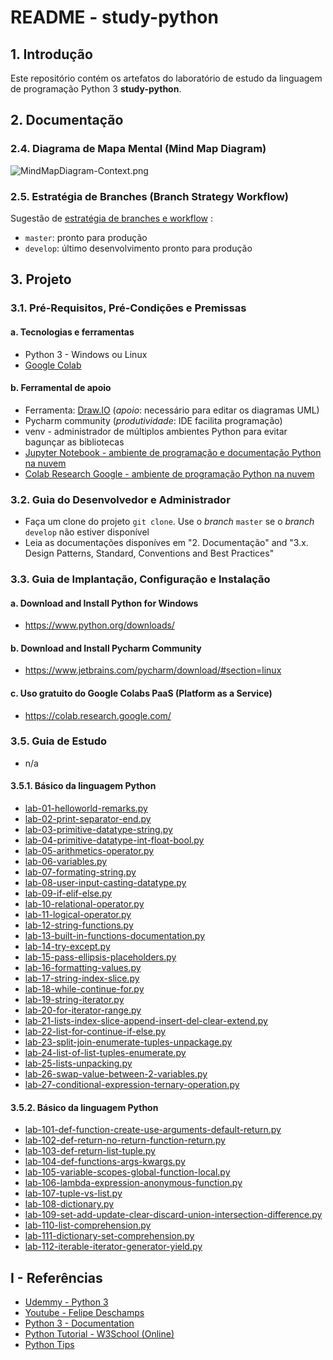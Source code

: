 # README - study-python

## 1. Introdução

Este repositório contém os artefatos do laboratório de estudo da linguagem de programação Python 3 **study-python**.


## 2. Documentação

### 2.4. Diagrama de Mapa Mental (Mind Map Diagram)

![MindMapDiagram-Context.png](./doc/mind-maps/MindMapDiagram-Context.png) 


### 2.5. Estratégia de Branches (Branch Strategy Workflow)

Sugestão de [estratégia de branches e workflow](https://github.com/josemarsilva/eval-git#38-estrat%C3%A9gia-de-gerenciamento-de-branches) :
* `master`: pronto para produção
* `develop`: último desenvolvimento pronto para produção


## 3. Projeto

### 3.1. Pré-Requisitos, Pré-Condições e Premissas

#### a. Tecnologias e ferramentas

* Python 3 - Windows ou Linux
* [Google Colab](https://colab.research.google.com/)

#### b. Ferramental de apoio

* Ferramenta: [Draw.IO](https://app.diagrams.net/) (_apoio_: necessário para editar os diagramas UML)
* Pycharm community (_produtividade_: IDE facilita programação)
* venv - administrador de múltiplos ambientes Python para evitar bagunçar as bibliotecas
* [Jupyter Notebook - ambiente de programação e documentação Python na nuvem](https://jupyter.org/try)
* [Colab Research Google - ambiente de programação Python na nuvem](https://colab.research.google.com/)


### 3.2. Guia do Desenvolvedor e Administrador

* Faça um clone do projeto `git clone`. Use o _branch_ `master` se o _branch_ `develop` não estiver disponível
* Leia as documentações disponíves em "2. Documentação"  and "3.x. Design Patterns, Standard, Conventions and Best Practices"


### 3.3. Guia de Implantação, Configuração e Instalação

#### a. Download and Install Python for Windows

* https://www.python.org/downloads/

#### b. Download and Install Pycharm Community

* https://www.jetbrains.com/pycharm/download/#section=linux


#### c. Uso gratuito do Google Colabs PaaS (Platform as a Service)

* https://colab.research.google.com/


### 3.5. Guia de Estudo

* n/a

#### 3.5.1. Básico da linguagem Python

* [lab-01-helloworld-remarks.py](./src/python/lab-01-helloworld-remarks.py)
* [lab-02-print-separator-end.py](./src/python/lab-02-print-separator-end.py)
* [lab-03-primitive-datatype-string.py](./src/python/lab-03-primitive-datatype-string.py)
* [lab-04-primitive-datatype-int-float-bool.py](./src/python/lab-04-primitive-datatype-int-float-bool.py)
* [lab-05-arithmetics-operator.py](./src/python/lab-05-arithmetics-operator.py)
* [lab-06-variables.py](./src/python/lab-06-variables.py)
* [lab-07-formating-string.py](./src/python/lab-07-formating-string.py)
* [lab-08-user-input-casting-datatype.py](./src/python/lab-08-user-input-casting-datatype.py)
* [lab-09-if-elif-else.py](./src/python/lab-09-if-elif-else.py)
* [lab-10-relational-operator.py](./src/python/lab-10-relational-operator.py)
* [lab-11-logical-operator.py](./src/python/lab-11-logical-operator.py)
* [lab-12-string-functions.py](./src/python/lab-12-string-functions.py)
* [lab-13-built-in-functions-documentation.py](./src/python/lab-13-built-in-functions-documentation.py)
* [lab-14-try-except.py](./src/python/lab-14-try-except.py)
* [lab-15-pass-ellipsis-placeholders.py](./src/python/lab-15-pass-ellipsis-placeholders.py)
* [lab-16-formatting-values.py](./src/python/lab-16-formatting-values.py)
* [lab-17-string-index-slice.py](./src/python/lab-17-string-index-slice.py)
* [lab-18-while-continue-for.py](./src/python/lab-18-while-continue-for.py)
* [lab-19-string-iterator.py](./src/python/lab-19-string-iterator.py)
* [lab-20-for-iterator-range.py](./src/python/lab-20-for-iterator-range.py)
* [lab-21-lists-index-slice-append-insert-del-clear-extend.py](src/python/lab-21-lists-index-slice-append-insert-del-clear-extend.py)
* [lab-22-list-for-continue-if-else.py](src/python/lab-22-list-for-continue-if-else.py)
* [lab-23-split-join-enumerate-tuples-unpackage.py](src/python/lab-23-split-join-enumerate-tuples-unpackage.py)
* [lab-24-list-of-list-tuples-enumerate.py](src/python/lab-24-list-of-list-tuples-enumerate.py)
* [lab-25-lists-unpacking.py](src/python/lab-25-lists-unpacking.py)
* [lab-26-swap-value-between-2-variables.py](src/python/lab-26-swap-value-between-2-variables.py)
* [lab-27-conditional-expression-ternary-operation.py](src/python/lab-27-conditional-expression-ternary-operation.py)


#### 3.5.2. Básico da linguagem Python

* [lab-101-def-function-create-use-arguments-default-return.py](src/python/lab-101-def-function-create-use-arguments-default-return.py)
* [lab-102-def-return-no-return-function-return.py](src/python/lab-102-def-return-no-return-function-return.py)
* [lab-103-def-return-list-tuple.py](src/python/lab-103-def-return-list-tuple.py)
* [lab-104-def-functions-args-kwargs.py](src/python/lab-104-def-functions-args-kwargs.py)
* [lab-105-variable-scopes-global-function-local.py](src/python/lab-105-variable-scopes-global-function-local.py)
* [lab-106-lambda-expression-anonymous-function.py](src/python/lab-106-lambda-expression-anonymous-function.py)
* [lab-107-tuple-vs-list.py](src/python/lab-107-tuple-vs-list.py)
* [lab-108-dictionary.py](src/python/lab-108-dictionary.py)
* [lab-109-set-add-update-clear-discard-union-intersection-difference.py](src/python/lab-109-set-add-update-clear-discard-union-intersection-difference.py)
* [lab-110-list-comprehension.py](src/python/lab-110-list-comprehension.py)
* [lab-111-dictionary-set-comprehension.py](src/python/lab-111-dictionary-set-comprehension.py)
* [lab-112-iterable-iterator-generator-yield.py](/src/python/lab-112-iterable-iterator-generator-yield.py)

## I - Referências

* [Udemmy - Python 3](https://www.udemy.com/course/python-3-do-zero-ao-avancado)
* [Youtube - Felipe Deschamps](https://www.youtube.com/watch?v=Gojqw9BQ5qY)
* [Python 3 - Documentation](https://docs.python.org/3/library/index.html)
* [Python Tutorial - W3School (Online)](https://www.w3schools.com/python/default.asp)
* [Python Tips](https://book.pythontips.com/en/latest)
